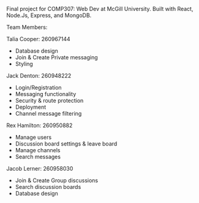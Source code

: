 Final project for COMP307: Web Dev at McGill University. Built with React, Node.Js, Express, and MongoDB.

Team Members:

Talia Cooper: 260967144
  - Database design
  - Join & Create Private messaging
  - Styling

Jack Denton: 260948222
  - Login/Registration
  - Messaging functionality
  - Security & route protection
  - Deployment
  - Channel message filtering

Rex Hamilton: 260950882
  - Manage users
  - Discussion board settings & leave board
  - Manage channels
  - Search messages

Jacob Lerner: 260958030
  - Join & Create Group discussions
  - Search discussion boards
  - Database design
